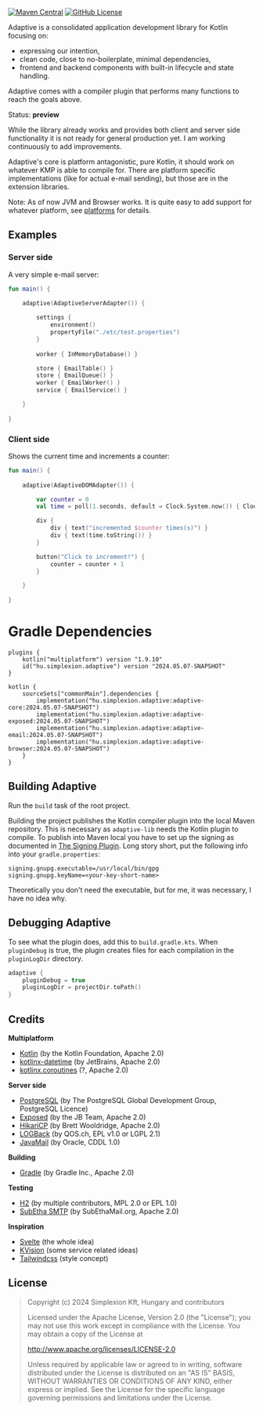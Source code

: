 [![Maven Central](https://img.shields.io/maven-central/v/hu.simplexion.adaptive/adaptive-core)](https://mvnrepository.com/artifact/hu.simplexion.adaptive/adaptive-core)
[![GitHub License](https://img.shields.io/badge/license-Apache%20License%202.0-blue.svg?style=flat)](http://www.apache.org/licenses/LICENSE-2.0)

Adaptive is a consolidated application development library for Kotlin focusing on:

* expressing our intention,
* clean code, close to no-boilerplate, minimal dependencies,
* frontend and backend components with built-in lifecycle and state handling.

Adaptive comes with a compiler plugin that performs many functions to reach the goals above.

Status: **preview**

While the library already works and provides both client and server side functionality it
is not ready for general production yet. I am working continuously to add improvements.

Adaptive's core is platform antagonistic, pure Kotlin, it should work on whatever KMP is able
to compile for. There are platform specific implementations (like for actual e-mail sending),
but those are in the extension libraries.

Note: As of now JVM and Browser works. It is quite easy to add support for whatever platform, 
see [platforms](./doc/platforms/README.md) for details.

## Examples

### Server side

A very simple e-mail server:

```kotlin
fun main() {
    
    adaptive(AdaptiveServerAdapter()) {

        settings { 
            environment()
            propertyFile("./etc/test.properties")
        }
        
        worker { InMemoryDatabase() }

        store { EmailTable() }
        store { EmailQueue() }
        worker { EmailWorker() }
        service { EmailService() }

    }
    
}
```

### Client side

Shows the current time and increments a counter:

```kotlin
fun main() {
    
    adaptive(AdaptiveDOMAdapter()) {

        var counter = 0
        val time = poll(1.seconds, default = Clock.System.now()) { Clock.System.now() }

        div {
            div { text("incremented $counter times(s)") }
            div { text(time.toString()) }
        }

        button("Click to increment!") {
            counter = counter + 1
        }

    }
    
}
```

# Gradle Dependencies

```text
plugins {
    kotlin("multiplatform") version "1.9.10"
    id("hu.simplexion.adaptive") version "2024.05.07-SNAPSHOT"
}

kotlin {
    sourceSets["commonMain"].dependencies {
        implementation("hu.simplexion.adaptive:adaptive-core:2024.05.07-SNAPSHOT")
        implementation("hu.simplexion.adaptive:adaptive-exposed:2024.05.07-SNAPSHOT")
        implementation("hu.simplexion.adaptive:adaptive-email:2024.05.07-SNAPSHOT")
        implementation("hu.simplexion.adaptive:adaptive-browser:2024.05.07-SNAPSHOT")
    }
}
```

## Building Adaptive

Run the `build` task of the root project.

Building the project publishes the Kotlin compiler plugin into the local Maven repository. This is necessary as `adaptive-lib`
needs the Kotlin plugin to compile. To publish into Maven local you have to set up the signing as documented in
[The Signing Plugin](https://docs.gradle.org/current/userguide/signing_plugin.html). Long story short, put the
following info into your `gradle.properties`:

```properties
signing.gnupg.executable=/usr/local/bin/gpg
signing.gnupg.keyName=<your-key-short-name>
```

Theoretically you don't need the executable, but for me, it was necessary, I have no idea why.

## Debugging Adaptive

To see what the plugin does, add this to `build.gradle.kts`. When `pluginDebug` is true, the plugin creates
files for each compilation in the `pluginLogDir` directory.

```kotlin
adaptive {
    pluginDebug = true
    pluginLogDir = projectDir.toPath()
}
```

## Credits

**Multiplatform**

* [Kotlin](https://kotlinlang.org) (by the Kotlin Foundation, Apache 2.0)
* [kotlinx-datetime](https://github.com/Kotlin/kotlinx-datetime) (by JetBrains, Apache 2.0)
* [kotlinx.coroutines](https://github.com/Kotlin/kotlinx.coroutines) (?, Apache 2.0)

**Server side**

* [PostgreSQL](https://www.postgresql.org) (by The PostgreSQL Global Development Group, PostgreSQL Licence)
* [Exposed](https://github.com/JetBrains/Exposed) (by the JB Team, Apache 2.0)
* [HikariCP](https://github.com/brettwooldridge/HikariCP) (by Brett Wooldridge, Apache 2.0)
* [LOGBack](http://logback.qos.ch) (by QOS.ch, EPL v1.0 or LGPL 2.1)
* [JavaMail](https://javaee.github.io/javamail/)  (by Oracle, CDDL 1.0)

**Building**

* [Gradle](https://gradle.org) (by Gradle Inc., Apache 2.0)

**Testing**

* [H2](https://www.h2database.com/) (by multiple contributors, MPL 2.0 or EPL 1.0)
* [SubEtha SMTP](https://github.com/voodoodyne/subethasmtp) (by SubEthaMail.org, Apache 2.0)

**Inspiration**

* [Svelte](https://svelte.dev) (the whole idea)
* [KVision](https://kvision.io) (some service related ideas)
* [Tailwindcss](https://tailwindcss.com) (style concept)

## License

> Copyright (c) 2024 Simplexion Kft, Hungary and contributors
>
> Licensed under the Apache License, Version 2.0 (the "License");
> you may not use this work except in compliance with the License.
> You may obtain a copy of the License at
>
>    http://www.apache.org/licenses/LICENSE-2.0
>
> Unless required by applicable law or agreed to in writing, software
> distributed under the License is distributed on an "AS IS" BASIS,
> WITHOUT WARRANTIES OR CONDITIONS OF ANY KIND, either express or implied.
> See the License for the specific language governing permissions and
> limitations under the License.
